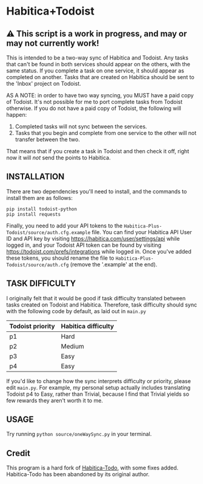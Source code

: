 # Habitica+Todoist

## __:warning: This script is a work in progress, and may or may not currently work!__

This is intended to be a two-way sync of Habitica and Todoist. Any tasks that can't be found in both services should appear on the others, with the same status. If you complete a task on one service, it should appear as completed on another. Tasks that are created on Habitica should be sent to the 'Inbox' project on Todoist.

AS A NOTE: in order to have two way syncing, you MUST have a paid copy of Todoist. It's not possible for me to port complete tasks from Todoist otherwise. If you do not have a paid copy of Todoist, the following will happen:

1. Completed tasks will not sync between the services.
2. Tasks that you begin and complete from one service to the other will not transfer between the two.

That means that if you create a task in Todoist and then check it off, right now it will _not_ send the points to Habitica.

## INSTALLATION

There are two dependencies you'll need to install, and the commands to install them are as follows:
```
pip install todoist-python
pip install requests
```
Finally, you need to add your API tokens to the `Habitica-Plus-Todoist/source/auth.cfg.example` file. You can find your Habitica API User ID and API key by visiting https://habitica.com/user/settings/api while logged in, and your Todoist API token can be found by visiting https://todoist.com/prefs/integrations while logged in. Once you've added these tokens, you should rename the file to `Habitica-Plus-Todoist/source/auth.cfg` (remove the '.example' at the end).

## TASK DIFFICULTY

I originally felt that it would be good if task difficulty translated between tasks created on Todoist and Habitica. Therefore, task difficulty should sync with the following code by default, as laid out in `main.py`

Todoist priority | Habitica difficulty
---------------- | -------------------
p1 | Hard
p2 | Medium
p3 | Easy
p4 | Easy

If you'd like to change how the sync interprets difficulty or priority, please edit `main.py`. For example, my personal setup actually includes translating Todoist p4 to Easy, rather than Trivial, because I find that Trivial yields so few rewards they aren't worth it to me.

## USAGE

Try running `python source/oneWaySync.py` in your terminal.

## Credit

This program is a hard fork of [Habitica-Todo](https://github.com/eringiglio/Habitica-todo), with some fixes added. Habitica-Todo has been abandoned by its original author.
